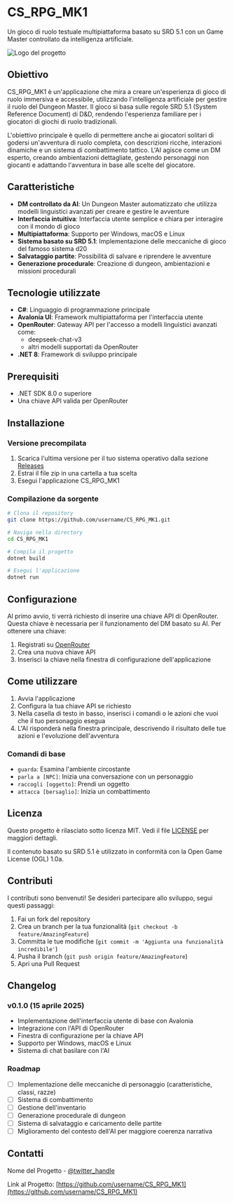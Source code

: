 # CS_RPG_MK1

Un gioco di ruolo testuale multipiattaforma basato su SRD 5.1 con un Game Master controllato da intelligenza artificiale.

![Logo del progetto](https://via.placeholder.com/800x200?text=CS_RPG_MK1)

## Obiettivo

CS_RPG_MK1 è un'applicazione che mira a creare un'esperienza di gioco di ruolo immersiva e accessibile, utilizzando l'intelligenza artificiale per gestire il ruolo del Dungeon Master. Il gioco si basa sulle regole SRD 5.1 (System Reference Document) di D&D, rendendo l'esperienza familiare per i giocatori di giochi di ruolo tradizionali.

L'obiettivo principale è quello di permettere anche ai giocatori solitari di godersi un'avventura di ruolo completa, con descrizioni ricche, interazioni dinamiche e un sistema di combattimento tattico. L'AI agisce come un DM esperto, creando ambientazioni dettagliate, gestendo personaggi non giocanti e adattando l'avventura in base alle scelte del giocatore.

## Caratteristiche

- **DM controllato da AI**: Un Dungeon Master automatizzato che utilizza modelli linguistici avanzati per creare e gestire le avventure
- **Interfaccia intuitiva**: Interfaccia utente semplice e chiara per interagire con il mondo di gioco
- **Multipiattaforma**: Supporto per Windows, macOS e Linux
- **Sistema basato su SRD 5.1**: Implementazione delle meccaniche di gioco del famoso sistema d20
- **Salvataggio partite**: Possibilità di salvare e riprendere le avventure
- **Generazione procedurale**: Creazione di dungeon, ambientazioni e missioni procedurali

## Tecnologie utilizzate

- **C#**: Linguaggio di programmazione principale
- **Avalonia UI**: Framework multipiattaforma per l'interfaccia utente
- **OpenRouter**: Gateway API per l'accesso a modelli linguistici avanzati come:
  - deepseek-chat-v3
  - altri modelli supportati da OpenRouter
- **.NET 8**: Framework di sviluppo principale

## Prerequisiti

- .NET SDK 8.0 o superiore
- Una chiave API valida per OpenRouter

## Installazione

### Versione precompilata

1. Scarica l'ultima versione per il tuo sistema operativo dalla sezione [Releases](https://github.com/username/CS_RPG_MK1/releases)
2. Estrai il file zip in una cartella a tua scelta
3. Esegui l'applicazione CS_RPG_MK1

### Compilazione da sorgente

```bash
# Clona il repository
git clone https://github.com/username/CS_RPG_MK1.git

# Naviga nella directory
cd CS_RPG_MK1

# Compila il progetto
dotnet build

# Esegui l'applicazione
dotnet run
```

## Configurazione

Al primo avvio, ti verrà richiesto di inserire una chiave API di OpenRouter. Questa chiave è necessaria per il funzionamento del DM basato su AI. Per ottenere una chiave:

1. Registrati su [OpenRouter](https://openrouter.ai/)
2. Crea una nuova chiave API
3. Inserisci la chiave nella finestra di configurazione dell'applicazione

## Come utilizzare

1. Avvia l'applicazione
2. Configura la tua chiave API se richiesto
3. Nella casella di testo in basso, inserisci i comandi o le azioni che vuoi che il tuo personaggio esegua
4. L'AI risponderà nella finestra principale, descrivendo il risultato delle tue azioni e l'evoluzione dell'avventura

### Comandi di base

- `guarda`: Esamina l'ambiente circostante
- `parla a [NPC]`: Inizia una conversazione con un personaggio
- `raccogli [oggetto]`: Prendi un oggetto
- `attacca [bersaglio]`: Inizia un combattimento

## Licenza

Questo progetto è rilasciato sotto licenza MIT. Vedi il file [LICENSE](LICENSE) per maggiori dettagli.

Il contenuto basato su SRD 5.1 è utilizzato in conformità con la Open Game License (OGL) 1.0a.

## Contributi

I contributi sono benvenuti! Se desideri partecipare allo sviluppo, segui questi passaggi:

1. Fai un fork del repository
2. Crea un branch per la tua funzionalità (`git checkout -b feature/AmazingFeature`)
3. Committa le tue modifiche (`git commit -m 'Aggiunta una funzionalità incredibile'`)
4. Pusha il branch (`git push origin feature/AmazingFeature`)
5. Apri una Pull Request

## Changelog

### v0.1.0 (15 aprile 2025)
- Implementazione dell'interfaccia utente di base con Avalonia
- Integrazione con l'API di OpenRouter
- Finestra di configurazione per la chiave API
- Supporto per Windows, macOS e Linux
- Sistema di chat basilare con l'AI

### Roadmap
- [ ] Implementazione delle meccaniche di personaggio (caratteristiche, classi, razze)
- [ ] Sistema di combattimento
- [ ] Gestione dell'inventario
- [ ] Generazione procedurale di dungeon
- [ ] Sistema di salvataggio e caricamento delle partite
- [ ] Miglioramento del contesto dell'AI per maggiore coerenza narrativa

## Contatti

Nome del Progetto - [@twitter_handle](https://twitter.com/twitter_handle)

Link al Progetto: [https://github.com/username/CS_RPG_MK1](https://github.com/username/CS_RPG_MK1)